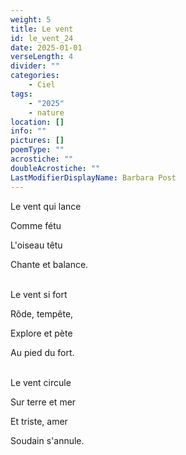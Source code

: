 ```yaml
---
weight: 5
title: Le vent
id: le_vent_24
date: 2025-01-01
verseLength: 4
divider: ""
categories:
    - Ciel
tags:
    - "2025"
    - nature
location: []
info: ""
pictures: []
poemType: ""
acrostiche: ""
doubleAcrostiche: ""
LastModifierDisplayName: Barbara Post
---
```

Le vent qui lance

Comme fétu

L'oiseau têtu

Chante et balance.

 \
Le vent si fort

Rôde, tempête,

Explore et pète

Au pied du fort.

 \
Le vent circule

Sur terre et mer

Et triste, amer

Soudain s'annule.